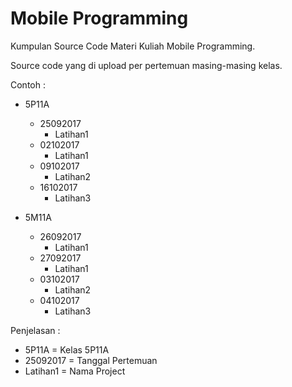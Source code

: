 # Mobile Programming

Kumpulan Source Code Materi Kuliah Mobile Programming.

Source code yang di upload per pertemuan masing-masing kelas.

Contoh :

- 5P11A
  - 25092017
    - Latihan1
  - 02102017
    - Latihan1
  - 09102017
    - Latihan2
  - 16102017
    - Latihan3
    
- 5M11A
  - 26092017
    - Latihan1
  - 27092017
    - Latihan1
  - 03102017
    - Latihan2
  - 04102017
    - Latihan3


Penjelasan :

- 5P11A = Kelas 5P11A
- 25092017 = Tanggal Pertemuan
- Latihan1 = Nama Project
